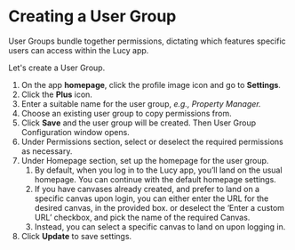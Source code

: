 # Creating a User Group

User Groups bundle together permissions, dictating which features specific users can access within the Lucy app.

Let's create a User Group.

1. On the app **homepage**, click the profile image icon and go to **Settings**.
2. Click the **Plus** icon.
3. Enter a suitable name for the user group, _e.g., Property Manager._
4. Choose an existing user group to copy permissions from.
5. Click **Save** and the user group will be created. Then User Group Configuration window opens.
6. Under Permissions section, select or deselect the required permissions as necessary.
7. Under Homepage section, set up the homepage for the user group.
   1. By default, when you log in to the Lucy app, you’ll land on the usual homepage. You can continue with the default homepage settings.
   2. If you have canvases already created, and prefer to land on a specific canvas upon login, you can either enter the URL for the desired canvas, in the provided box. or deselect the ‘Enter a custom URL’ checkbox, and pick the name of the required Canvas.
   3. Instead, you can select a  specific canvas to land on upon logging in.
8. Click **Update** to save settings.



